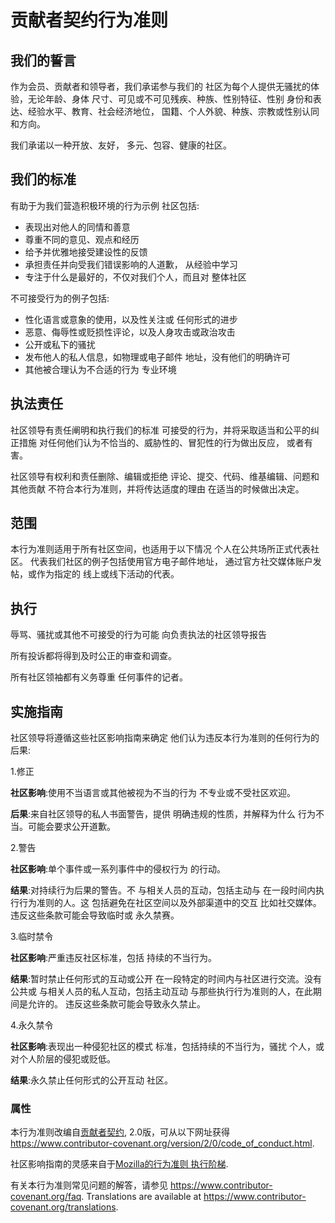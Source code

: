 # 贡献者契约行为准则

## 我们的誓言

作为会员、贡献者和领导者，我们承诺参与我们的
社区为每个人提供无骚扰的体验，无论年龄、身体
尺寸、可见或不可见残疾、种族、性别特征、性别
身份和表达、经验水平、教育、社会经济地位，
国籍、个人外貌、种族、宗教或性别认同
和方向。

我们承诺以一种开放、友好，
多元、包容、健康的社区。

## 我们的标准

有助于为我们营造积极环境的行为示例
社区包括:

* 表现出对他人的同情和善意
* 尊重不同的意见、观点和经历
* 给予并优雅地接受建设性的反馈
* 承担责任并向受我们错误影响的人道歉，
从经验中学习
* 专注于什么是最好的，不仅对我们个人，而且对
整体社区

不可接受行为的例子包括:

* 性化语言或意象的使用，以及性关注或
任何形式的进步
* 恶意、侮辱性或贬损性评论，以及人身攻击或政治攻击
* 公开或私下的骚扰
* 发布他人的私人信息，如物理或电子邮件
地址，没有他们的明确许可
* 其他被合理认为不合适的行为
专业环境

## 执法责任

社区领导有责任阐明和执行我们的标准
可接受的行为，并将采取适当和公平的纠正措施
对任何他们认为不恰当的、威胁性的、冒犯性的行为做出反应，
或者有害。

社区领导有权利和责任删除、编辑或拒绝
评论、提交、代码、维基编辑、问题和其他贡献
不符合本行为准则，并将传达适度的理由
在适当的时候做出决定。

## 范围

本行为准则适用于所有社区空间，也适用于以下情况
个人在公共场所正式代表社区。
代表我们社区的例子包括使用官方电子邮件地址，
通过官方社交媒体账户发帖，或作为指定的
线上或线下活动的代表。

## 执行

辱骂、骚扰或其他不可接受的行为可能
向负责执法的社区领导报告

所有投诉都将得到及时公正的审查和调查。

所有社区领袖都有义务尊重
任何事件的记者。

## 实施指南

社区领导将遵循这些社区影响指南来确定
他们认为违反本行为准则的任何行为的后果:

1.修正

**社区影响**:使用不当语言或其他被视为不当的行为
不专业或不受社区欢迎。

**后果**:来自社区领导的私人书面警告，提供
明确违规的性质，并解释为什么
行为不当。可能会要求公开道歉。

2.警告

**社区影响**:单个事件或一系列事件中的侵权行为
的行动。

**结果**:对持续行为后果的警告。不
与相关人员的互动，包括主动与
在一段时间内执行行为准则的人。这
包括避免在社区空间以及外部渠道中的交互
比如社交媒体。违反这些条款可能会导致临时或
永久禁赛。

3.临时禁令

**社区影响**:严重违反社区标准，包括
持续的不当行为。

**结果**:暂时禁止任何形式的互动或公开
在一段特定的时间内与社区进行交流。没有公共或
与相关人员的私人互动，包括主动互动
与那些执行行为准则的人，在此期间是允许的。
违反这些条款可能会导致永久禁止。

4.永久禁令

**社区影响**:表现出一种侵犯社区的模式
标准，包括持续的不当行为，骚扰
个人，或对个人阶层的侵犯或贬低。

**结果**:永久禁止任何形式的公开互动
社区。

### 属性

本行为准则改编自[贡献者契约][主页],
2.0版，可从以下网址获得
https://www.contributor-covenant.org/version/2/0/code_of_conduct.html.

社区影响指南的灵感来自于[Mozilla的行为准则
执行阶梯](https://github.com/mozilla/diversity).

[主页]: https://www.contributor-covenant.org

有关本行为准则常见问题的解答，请参见
https://www.contributor-covenant.org/faq. Translations are available at
https://www.contributor-covenant.org/translations.
